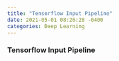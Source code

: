 ```yaml
---
title: "Tensorflow Input Pipeline"
date: 2021-05-01 08:26:28 -0400
categories: Deep Learning
---
```

### Tensorflow Input Pipeline
